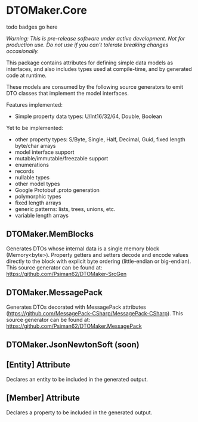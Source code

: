 # DTOMaker.Core

todo badges go here

*Warning: This is pre-release software under active development. Not for production use. Do not use if you can't tolerate breaking changes occasionally.*

This package contains attributes for defining simple data models as interfaces, and also includes types used 
at compile-time, and by generated code at runtime.

These models are consumed by the following source generators to emit DTO classes that implement the 
model interfaces.

Features implemented:
- Simple property data types: U/Int16/32/64, Double, Boolean

Yet to be implemented:
- other property types: S/Byte, Single, Half, Decimal, Guid, fixed length byte/char arrays
- model interface support
- mutable/immutable/freezable support
- enumerations
- records
- nullable types
- other model types
- Google Protobuf .proto generation
- polymorphic types
- fixed length arrays
- generic patterns: lists, trees, unions, etc.
- variable length arrays

## DTOMaker.MemBlocks
Generates DTOs whose internal data is a single memory block (Memory\<byte\>). Property getters and setters decode and encode
values directly to the block with explicit byte ordering (little-endian or big-endian). This source generator can be found 
at: https://github.com/Psiman62/DTOMaker-SrcGen

## DTOMaker.MessagePack
Generates DTOs decorated with MessagePack attributes (https://github.com/MessagePack-CSharp/MessagePack-CSharp).
This source generator can be found at: https://github.com/Psiman62/DTOMaker.MessagePack

## DTOMaker.JsonNewtonSoft (soon)

## [Entity] Attribute
Declares an entity to be included in the generated output.

## [Member] Attribute
Declares a property to be included in the generated output.
